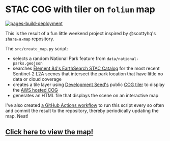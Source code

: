 # STAC COG with tiler on `folium` map

[![pages-build-deployment](https://github.com/bmcandr/stac-tile-map/actions/workflows/pages/pages-build-deployment/badge.svg)](https://github.com/bmcandr/stac-tile-map/actions/workflows/pages/pages-build-deployment)

This is the result of a fun little weekend project inspired by @scottyhq's [`share-a-map`](https://github.com/scottyhq/share-a-map) repository.

The `src/create_map.py` script:

* selects a random National Park feature from `data/national-parks.geojson`
* searches [Element 84's EarthSearch STAC Catalog](https://earth-search.aws.element84.com/v1) for the most recent Sentinel-2 L2A scenes that intersect the park location that have little no data or cloud coverage
* creates a tile layer using [Development Seed's](https://developmentseed.org/) public [COG tiler](https://cogeo.xyz/) to display the [AWS hosted COG](https://registry.opendata.aws/sentinel-2-l2a-cogs/)
* generates an HTML file that displays the scene on an interactive map

I've also created [a GitHub Actions workflow](https://github.com/bmcandr/stac-tile-map/blob/main/.github/workflows/create_map.yml) to run this script every so often and commit the result to the repository, thereby periodically updating the map. Neat!

## [Click here to view the map!](https://bmcandr.github.io/stac-tile-map/map.html)
